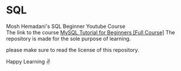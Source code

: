 # SQL
Mosh Hemadani's SQL Beginner Youtube Course <br/>
The link to the course [MySQL Tutorial for Beginners [Full Course]](https://www.youtube.com/watch?v=7S_tz1z_5bA)
The repository is made for the sole purpose of learning.

please make sure to read the license of this repository.

Happy Learning ✌️
